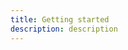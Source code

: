 ```yaml
---
title: Getting started
description: description
---
```


<inline-fragment platform="js" src="/fragments/js/getting-started.md"></inline-fragment>
<inline-fragment platform="ios" src="~/sdk/auth/fragments/ios/getting-started.md"></inline-fragment>
<inline-fragment platform="android" src="~/sdk/auth/fragments/android/getting-started.md"></inline-fragment>
